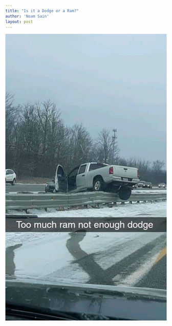 ```yaml
---
title: "Is it a Dodge or a Ram?"
author: 'Noam Sain'
layout: post
---
```


![Is it a Dodge or a Ram?](/assets/2019/2019-02-dodge-ram.jpg "Is it a Dodge or a Ram?")

